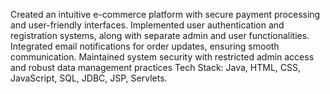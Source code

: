 Created an intuitive e-commerce platform with secure payment processing and user-friendly interfaces.
Implemented user authentication and registration systems, along with separate admin and user functionalities.
Integrated email notifications for order updates, ensuring smooth communication. Maintained system security with restricted admin access and robust data management practices
Tech Stack: Java, HTML, CSS, JavaScript, SQL, JDBC, JSP, Servlets.
